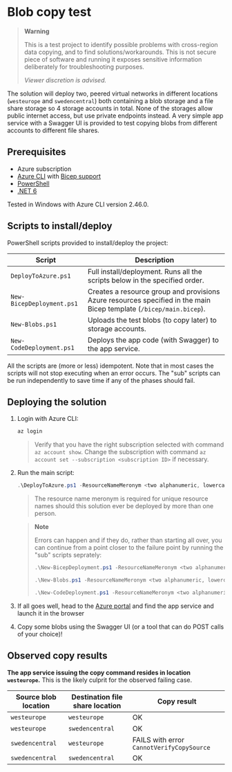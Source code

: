 # Blob copy test

> **Warning**
>
> This is a test project to identify possible problems with cross-region data copying, and to find solutions/workarounds. This is not secure piece of software and running it exposes sensitive information deliberately for troubleshooting purposes.
>
> *Viewer discretion is advised.*

The solution will deploy two, peered virtual networks in different locations (`westeurope` and `swedencentral`) both containing a blob storage and a file share storage so 4 storage accounts in total. None of the storages allow public internet access, but use private endpoints instead. A very simple app service with a Swagger UI is provided to test copying blobs from different accounts to different file shares.

## Prerequisites

* Azure subscription
* [Azure CLI](https://learn.microsoft.com/cli/azure/install-azure-cli) with [Bicep support](https://learn.microsoft.com/azure/azure-resource-manager/bicep/install#azure-cli)
* [PowerShell](https://learn.microsoft.com/powershell/scripting/install/installing-powershell)
* [.NET 6](https://dotnet.microsoft.com/download/dotnet/6.0)

Tested in Windows with Azure CLI version 2.46.0.

## Scripts to install/deploy

PowerShell scripts provided to install/deploy the project:

| Script | Description |
| ------ | ----------- |
| `DeployToAzure.ps1` | Full install/deployment. Runs all the scripts below in the specified order. |
| `New-BicepDeployment.ps1` | Creates a resource group and provisions Azure resources specified in the main Bicep template (`/bicep/main.bicep`). |
| `New-Blobs.ps1` | Uploads the test blobs (to copy later) to storage accounts. |
| `New-CodeDeployment.ps1` | Deploys the app code (with Swagger) to the app service. |

All the scripts are (more or less) idempotent. Note that in most cases the scripts will not stop executing when an error occurs. The "sub" scripts can be run independently to save time if any of the phases should fail.

## Deploying the solution

1. Login with Azure CLI:

    ```powershell
    az login
    ```

    > Verify that you have the right subscription selected with command `az account show`. Change the subscription with command `az account set --subscription <subscription ID>` if necessary.

1. Run the main script:

    ```powershell
    .\DeployToAzure.ps1 -ResourceNameMeronym <two alphanumeric, lowercase characters>
    ```

    > The resource name meronym is required for unique resource names should this solution ever be deployed by more than one person.

    > **Note**
    >
    > Errors can happen and if they do, rather than starting all over, you can continue from a point closer to the failure point by running the "sub" scripts seprately:
    >
    > ```powershell
    > .\New-BicepDeployment.ps1 -ResourceNameMeronym <two alphanumeric, lowercase characters>
    > ```
    >
    > ```powershell
    > .\New-Blobs.ps1 -ResourceNameMeronym <two alphanumeric, lowercase characters>
    > ```
    >
    > ```powershell
    > .\New-CodeDeployment.ps1 -ResourceNameMeronym <two alphanumeric, lowercase characters>
    > ```

1. If all goes well, head to the [Azure portal](https://portal.azure.com) and find the app service and launch it in the browser

1. Copy some blobs using the Swagger UI (or a tool that can do POST calls of your choice)!

## Observed copy results

**The app service issuing the copy command resides in location `westeurope`.** This is the likely culprit for the observed failing case.

| Source blob location | Destination file share location | Copy result |
| -- | -- | -- |
| `westeurope` | `westeurope` | OK |
| `westeurope` | `swedencentral` | OK |
| `swedencentral` | `westeurope` | FAILS with error `CannotVerifyCopySource` |
| `swedencentral` | `swedencentral` | OK |
